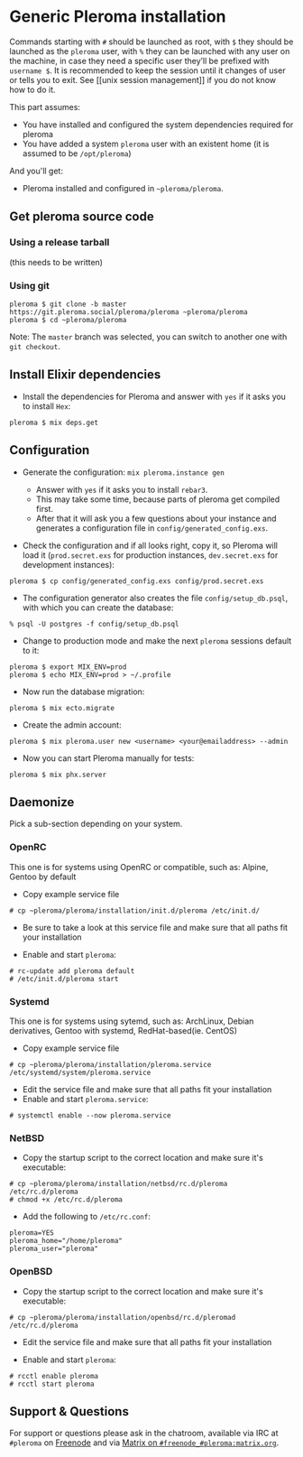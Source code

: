 # Generic Pleroma installation

Commands starting with `#` should be launched as root, with `$` they should be launched as the `pleroma` user, with `%` they can be launched with any user on the machine, in case they need a specific user they’ll be prefixed with `username $`. It is recommended to keep the session until it changes of user or tells you to exit. See [[unix session management]] if you do not know how to do it.

This part assumes:
- You have installed and configured the system dependencies required for pleroma
- You have added a system `pleroma` user with an existent home (it is assumed to be `/opt/pleroma`)

And you'll get:
- Pleroma installed and configured in `~pleroma/pleroma`.

## Get pleroma source code
### Using a release tarball

(this needs to be written)

### Using git
```shell
pleroma $ git clone -b master https://git.pleroma.social/pleroma/pleroma ~pleroma/pleroma
pleroma $ cd ~pleroma/pleroma
```

Note: The `master` branch was selected, you can switch to another one with `git checkout`.

## Install Elixir dependencies
* Install the dependencies for Pleroma and answer with `yes` if it asks you to install `Hex`:

```shell
pleroma $ mix deps.get
```

## Configuration
* Generate the configuration: ``mix pleroma.instance gen``
  * Answer with `yes` if it asks you to install `rebar3`.
  * This may take some time, because parts of pleroma get compiled first.
  * After that it will ask you a few questions about your instance and generates a configuration file in `config/generated_config.exs`.

* Check the configuration and if all looks right, copy it, so Pleroma will load it (`prod.secret.exs` for production instances, `dev.secret.exs` for development instances):

```shell
pleroma $ cp config/generated_config.exs config/prod.secret.exs
```

* The configuration generator also creates the file `config/setup_db.psql`, with which you can create the database:

```shell
% psql -U postgres -f config/setup_db.psql
```

* Change to production mode and make the next `pleroma` sessions default to it:

```shell
pleroma $ export MIX_ENV=prod
pleroma $ echo MIX_ENV=prod > ~/.profile
```

* Now run the database migration:

```shell
pleroma $ mix ecto.migrate
```

* Create the admin account:

```shell
pleroma $ mix pleroma.user new <username> <your@emailaddress> --admin
```

* Now you can start Pleroma manually for tests:

```shell
pleroma $ mix phx.server
```

## Daemonize
Pick a sub-section depending on your system.

### OpenRC
This one is for systems using OpenRC or compatible, such as: Alpine, Gentoo by default

* Copy example service file

```shell
# cp ~pleroma/pleroma/installation/init.d/pleroma /etc/init.d/
```

* Be sure to take a look at this service file and make sure that all paths fit your installation

* Enable and start `pleroma`:

```shell
# rc-update add pleroma default
# /etc/init.d/pleroma start
```

### Systemd
This one is for systems using sytemd, such as: ArchLinux, Debian derivatives, Gentoo with systemd, RedHat-based(ie. CentOS)

* Copy example service file

```shell
# cp ~pleroma/pleroma/installation/pleroma.service /etc/systemd/system/pleroma.service
```

* Edit the service file and make sure that all paths fit your installation
* Enable and start `pleroma.service`:

```shell
# systemctl enable --now pleroma.service
```

### NetBSD
* Copy the startup script to the correct location and make sure it's executable:

```shell
# cp ~pleroma/pleroma/installation/netbsd/rc.d/pleroma /etc/rc.d/pleroma
# chmod +x /etc/rc.d/pleroma
```

* Add the following to `/etc/rc.conf`:

```
pleroma=YES
pleroma_home="/home/pleroma"
pleroma_user="pleroma"
```

### OpenBSD
* Copy the startup script to the correct location and make sure it's executable:

```shell
# cp ~pleroma/pleroma/installation/openbsd/rc.d/pleromad /etc/rc.d/pleroma
```

* Edit the service file and make sure that all paths fit your installation

* Enable and start `pleroma`:
```shell
# rcctl enable pleroma
# rcctl start pleroma
```

## Support & Questions

For support or questions please ask in the chatroom, available via IRC at `#pleroma` on [Freenode](https://freenode.net/) and via [Matrix on `#freenode_#pleroma:matrix.org`](https://matrix.heldscal.la/#/room/#freenode_#pleroma:matrix.org).
